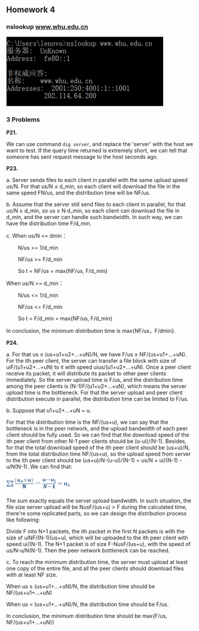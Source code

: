 ## Homework 4

### nslookup www.whu.edu.cn

![nslookup_Result](https://github.com/antman9914/CitiChatbot/blob/master/nslookup.png?raw=true)

### 3 Problems

**P21.**

We can use command `dig server`, and replace the 'server' with the host we want to test. If the query time returned is extremely short, we can tell that someone has sent request message to the host seconds ago. 

**P23.**

a. Server sends files to each client in parallel with the same upload speed us/N. For that us/N ≤ d_min, so each client will download the file in the same speed FN/us, and the distribution time will be NF/us. 

b. Assume that the server still send files to each client in parallel, for that us/N ≥ d_min, so us ≥ N·d_min, so each client can download the file in d_min, and the server can handle such bandwidth. In such way, we can have the distribution time F/d_min. 

c. When us/N <= dmin：

        N/us >= 1/d_min
        
        NF/us >= F/d_min
        
        So t = NF/us = max{NF/us, F/d_min}
        
When us/N >= d_min：

        N/us <= 1/d_min
        
        NF/us <= F/d_min
        
        So t = F/d_min = max{NF/us, F/d_min}

In conclusion, the minimum distribution time is max{NF/us，F/dmin}.

**P24.**

a. For that us ≤ (us+u1+u2+...+uN)/N, we have F/us ≥ NF/(us+u1+...+uN). For the ith peer client, the server can transfer a file block with size of uiF/(u1+u2+...+uN) to it with speed uius/(u1+u2+...+uN). Once a peer client receive its packet, it will distribute its packet to other peer clients immediately. So the server upload time is F/us, and the distribution time among the peer clients is (N-1)F/(u1+u2+...+uN), which means the server upload time is the bottleneck. For that the server upload and peer client distribution execute in parallel, the distribution time can be limited to F/us. 

b. Suppose that u1+u2+...+uN = u.

For that the distribution time is the NF/(us+u), we can say that the bottleneck is in the peer network, and the upload bandwidth of each peer client should be fully used. So we can find that the download speed of the ith peer client from other N-1 peer clients should be (u-ui)/(N-1). Besides, for that the total download speed of the ith peer client should be (us+u)/N, from the total distribution time NF/(us+u), so the upload speed from server to the ith peer client should be (us+u)/N-(u-ui)/(N-1) = us/N + ui/(N-1) - u/N(N-1). We can find that:

![formula1](https://github.com/antman9914/CitiChatbot/blob/master/hw4formula1.png?raw=true)

The sum exactly equals the server upload bandwidth. In such situation, the file size server upload will be NusF/(us+u) > F during the calculated time, there're some replicated parts, so we can design the distribution process like following:

Divide F into N+1 packets, the ith packet in the first N packets is with the size of uiNF/(N-1)(us+u), which will be uploaded to the ith peer client with speed ui/(N-1). The N+1 packet is of size F-NusF/(us+u), with the speed of us/N-u/N(N-1). Then the peer network bottleneck can be reached. 

c. To reach the minimum distribution time, the server must upload at least one copy of the entire file, and all the peer clients should download files with at least NF size.

When us ≥ (us+u1+...+uN)/N, the distribution time should be NF/(us+u1+...+uN)

When us < (us+u1+...+uN)/N, the distribution time should be F/us. 

In conclusion, the minimum distribution time should be max{F/us, NF/(us+u1+...+uN)}
